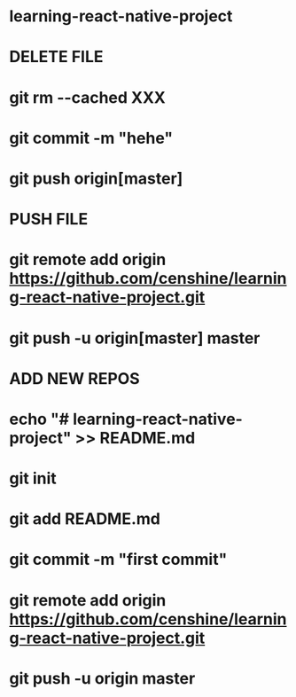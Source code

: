 # learning-react-native-project
# DELETE FILE
# git rm --cached XXX
# git commit -m "hehe"
# git push origin[master]

# PUSH FILE
# git remote add origin https://github.com/censhine/learning-react-native-project.git
# git push -u origin[master] master

# ADD NEW REPOS
# echo "# learning-react-native-project" >> README.md
# git init
# git add README.md
# git commit -m "first commit"
# git remote add origin https://github.com/censhine/learning-react-native-project.git
# git push -u origin master
